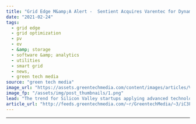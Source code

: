 ```yaml
---
title: "Grid Edge M&amp;A Alert -  Sentient Acquires Varentec for Dynamic Grid Control"
date: "2021-02-24"
tags: 
  - grid edge
  - grid optimization
  - pv
  - ev
  - &amp; storage
  - software &amp; analytics
  - utilities
  - smart grid
  - news,
  - green tech media
source: "green tech media"
image_url: "https://assets.greentechmedia.com/content/images/articles/Varentec_Engo_polemount.jpg"
image_fp: "/assets/img/post_thumbnails/1.png"
lead: "The trend for Silicon Valley startups applying advanced technologies to solve utility grid problems is clear -  Go big or stay home. After a decade of eking out a niche in the world of advanced distribution grid power controls, Silicon Valley startup V ..."
article_url: "http://feeds.greentechmedia.com/~r/GreentechMedia/~3/iC3FbQUegx8/grid-edge-ma-alert-sentient-acquires-varentec-for-dynamic-grid-control"
---
```


---
